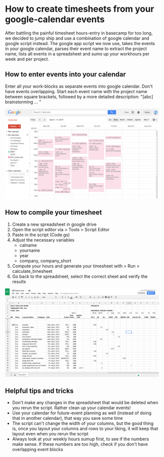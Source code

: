 How to create timesheets from your google-calendar events
====
After battling the painful timesheet hours-entry in basecamp for too long, we decided to jump ship and use a combination of google calendar and google script instead. The google app script we now use, takes the events in your google calendar, parses their event name to extract the project name, lists all events in a spreadsheet and sums up your workhours per week and per project. 



How to enter events into your calendar
----
Enter all your work-blocks as separate events into google calendar. Don't have events overlapping. Start each event name with the project name between square brackets, followed by a more detailed description:  "[abc] brainstorming ... "

<p align="center">
	<img src="https://raw.githubusercontent.com/dailyTLJ/gcal-timesheet/master/calendar2.png"/>
</p>



How to compile your timesheet
----
1. Create a new spreadsheet in google drive
2. Open the script editor via > Tools > Script Editor
3. Paste in the script (Code.gs)
4. Adjust the necessary variables
	- calname
	- yourname
	- year
	- company, company_short
5. Compute your hours and generate your timesheet with > Run > calculate_timesheet
6. Go back to the spreadsheet, select the correct sheet and verify the results

<p align="center">
	<img src="https://raw.githubusercontent.com/dailyTLJ/gcal-timesheet/master/spreadsheet.png"/>
</p>



Helpful tips and tricks
----
* Don't make any changes in the spreadsheet that would be deleted when you rerun the script. Rather clean up your calendar events!
* Use your calendar for future-event planning as well (instead of doing that in another calendar), that way you save some time
* The script can't change the width of your columns, but the good thing is, once you layout your columns and rows to your liking, it will keep that layout even when you rerun the script
* Always look at your weekly hours sumup first, to see if the numbers make sense. If these numbers are too high, check if you don't have overlapping event blocks
